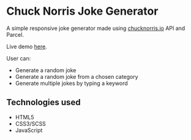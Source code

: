 # Chuck Norris Joke Generator

A simple responsive joke generator made using [chucknorris.io](https://api.chucknorris.io/) API and Parcel.

Live demo [here](https://objective-lichterman-dfe758.netlify.app/).

User can:

- Generate a random joke
- Generate a random joke from a chosen category
- Generate multiple jokes by typing a keyword

## Technologies used

- HTML5
- CSS3/SCSS
- JavaScript
